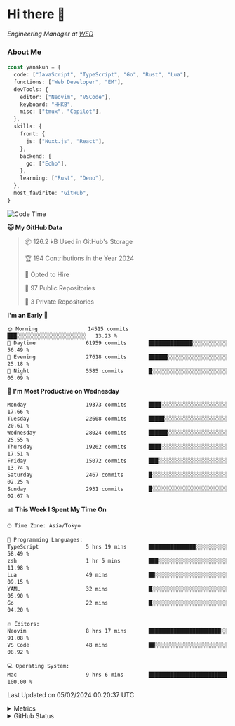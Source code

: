 # Hi there&nbsp;:wave:

<!-- ![Alt text](https://spotify-recently-played-readme.vercel.app/api?user=31kynbuubkiu3r4qh4hjuaglhfay) -->

_Engineering Manager at [WED](https://github.com/wedinc)_

### About Me

```ts
const yanskun = {
  code: ["JavaScript", "TypeScript", "Go", "Rust", "Lua"],
  functions: ["Web Developer", "EM"],
  devTools: {
    editor: ["Neovim", "VSCode"],
    keyboard: "HHKB",
    misc: ["tmux", "Copilot"],
  },
  skills: {
    front: {
      js: ["Nuxt.js", "React"],
    },
    backend: {
      go: ["Echo"],
    },
    learning: ["Rust", "Deno"],
  },
  most_favirite: "GitHub",
}
```

<!--START_SECTION:waka-->
![Code Time](http://img.shields.io/badge/Code%20Time-680%20hrs%2035%20mins-blue)

**🐱 My GitHub Data** 

> 📦 126.2 kB Used in GitHub's Storage 
 > 
> 🏆 194 Contributions in the Year 2024
 > 
> 💼 Opted to Hire
 > 
> 📜 97 Public Repositories 
 > 
> 🔑 3 Private Repositories 
 > 
**I'm an Early 🐤** 

```text
🌞 Morning                14515 commits       ███░░░░░░░░░░░░░░░░░░░░░░   13.23 % 
🌆 Daytime                61959 commits       ██████████████░░░░░░░░░░░   56.49 % 
🌃 Evening                27618 commits       ██████░░░░░░░░░░░░░░░░░░░   25.18 % 
🌙 Night                  5585 commits        █░░░░░░░░░░░░░░░░░░░░░░░░   05.09 % 
```
📅 **I'm Most Productive on Wednesday** 

```text
Monday                   19373 commits       ████░░░░░░░░░░░░░░░░░░░░░   17.66 % 
Tuesday                  22608 commits       █████░░░░░░░░░░░░░░░░░░░░   20.61 % 
Wednesday                28024 commits       ██████░░░░░░░░░░░░░░░░░░░   25.55 % 
Thursday                 19202 commits       ████░░░░░░░░░░░░░░░░░░░░░   17.51 % 
Friday                   15072 commits       ███░░░░░░░░░░░░░░░░░░░░░░   13.74 % 
Saturday                 2467 commits        █░░░░░░░░░░░░░░░░░░░░░░░░   02.25 % 
Sunday                   2931 commits        █░░░░░░░░░░░░░░░░░░░░░░░░   02.67 % 
```


📊 **This Week I Spent My Time On** 

```text
🕑︎ Time Zone: Asia/Tokyo

💬 Programming Languages: 
TypeScript               5 hrs 19 mins       ███████████████░░░░░░░░░░   58.49 % 
zsh                      1 hr 5 mins         ███░░░░░░░░░░░░░░░░░░░░░░   11.98 % 
Lua                      49 mins             ██░░░░░░░░░░░░░░░░░░░░░░░   09.15 % 
YAML                     32 mins             █░░░░░░░░░░░░░░░░░░░░░░░░   05.90 % 
Go                       22 mins             █░░░░░░░░░░░░░░░░░░░░░░░░   04.20 % 

🔥 Editors: 
Neovim                   8 hrs 17 mins       ███████████████████████░░   91.08 % 
VS Code                  48 mins             ██░░░░░░░░░░░░░░░░░░░░░░░   08.92 % 

💻 Operating System: 
Mac                      9 hrs 6 mins        █████████████████████████   100.00 % 
```


 Last Updated on 05/02/2024 00:20:37 UTC
<!--END_SECTION:waka-->

<details>
  <summary>Metrics</summary>
  <img src="https://github.com/yanskun/yanskun/blob/main/github-metrics.svg" alt="Metrics">
</details>

<details>
  <summary>GitHub Status</summary>
  <picture>
    <source media="(prefers-color-scheme: dark)" srcset="https://raw.githubusercontent.com/yanskun/yanskun/master/profile-summary-card-output/nord_dark/0-profile-details.svg">
   <img src="https://raw.githubusercontent.com/yanskun/yanskun/master/profile-summary-card-output/default/0-profile-details.svg">
  </picture>
  <br>
  <picture>
    <source media="(prefers-color-scheme: dark)" srcset="https://raw.githubusercontent.com/yanskun/yanskun/master/profile-summary-card-output/nord_dark/1-repos-per-language.svg">
   <img src="https://raw.githubusercontent.com/yanskun/yanskun/master/profile-summary-card-output/default/1-repos-per-language.svg">
  </picture>
  <picture>
    <source media="(prefers-color-scheme: dark)" srcset="https://raw.githubusercontent.com/yanskun/yanskun/master/profile-summary-card-output/nord_dark/2-most-commit-language.svg">
   <img src="https://raw.githubusercontent.com/yanskun/yanskun/master/profile-summary-card-output/default/2-most-commit-language.svg">
  </picture>
  <br>
  <picture>
    <source media="(prefers-color-scheme: dark)" srcset="https://raw.githubusercontent.com/yanskun/yanskun/master/profile-summary-card-output/nord_dark/3-stats.svg">
   <img src="https://raw.githubusercontent.com/yanskun/yanskun/master/profile-summary-card-output/default/3-stats.svg">
  </picture>
  <picture>
    <source media="(prefers-color-scheme: dark)" srcset="https://raw.githubusercontent.com/yanskun/yanskun/master/profile-summary-card-output/nord_dark/4-productive-time.svg">
   <img src="https://raw.githubusercontent.com/yanskun/yanskun/master/profile-summary-card-output/default/4-productive-time.svg">
  </picture>
</details>
